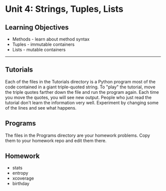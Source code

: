 Unit 4: Strings, Tuples, Lists
==============================

## Learning Objectives ##

+ Methods - learn about method syntax
+ Tuples - immutable containers
+ Lists - mutable containers

------------------------------------------------------------------------------

## Tutorials ##

Each of the files in the Tutorials directory is a Python program most of the
code contained in a giant triple-quoted string. To "play" the tutorial, move
the triple quotes farther down the file and run the program again. Each time
you move the quotes, you will see new output. People who just read the tutorial
don't learn the information very well. Experiment by changing some of the lines
and see what happens.

## Programs ##

The files in the Programs directory are your homework problems. Copy them to
your homework repo and edit them there.

## Homework ##

+ stats
+ entropy
+ xcoverage
+ birthday

